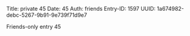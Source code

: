 Title: private 45
Date: 45
Auth: friends
Entry-ID: 1597
UUID: 1a674982-debc-5267-9b91-9e739f71d9e7

Friends-only entry 45
